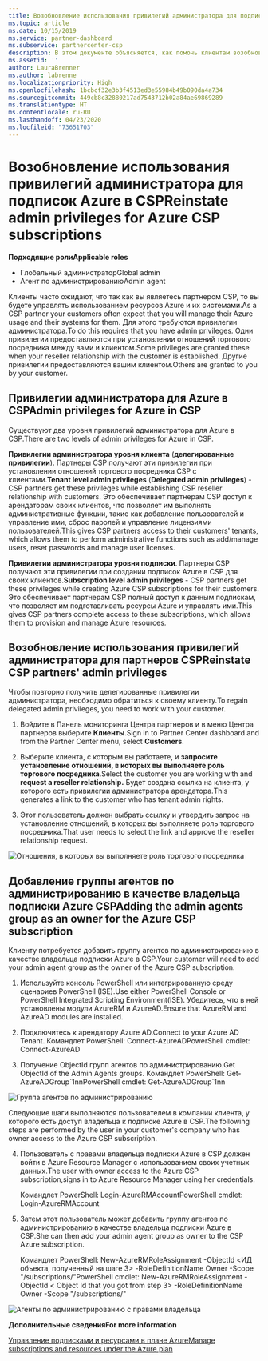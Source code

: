 ```yaml
---
title: Возобновление использования привилегий администратора для подписок Azure в CSP | Центр партнеров
ms.topic: article
ms.date: 10/15/2019
ms.service: partner-dashboard
ms.subservice: partnercenter-csp
description: В этом документе объясняется, как помочь клиентам возобновить использование привилегий администратора партнера.
ms.assetid: ''
author: LauraBrenner
ms.author: labrenne
ms.localizationpriority: High
ms.openlocfilehash: 1bcbcf32e3b3f4513ed3e55984b49b090da4a734
ms.sourcegitcommit: 449cb8c32880217ad7543712b02a84ae69869289
ms.translationtype: HT
ms.contentlocale: ru-RU
ms.lasthandoff: 04/23/2020
ms.locfileid: "73651703"
---
```

# <a name="reinstate-admin-privileges-for-azure-csp-subscriptions"></a><span data-ttu-id="f1e39-103">Возобновление использования привилегий администратора для подписок Azure в CSP</span><span class="sxs-lookup"><span data-stu-id="f1e39-103">Reinstate admin privileges for Azure CSP subscriptions</span></span>  

<span data-ttu-id="f1e39-104">**Подходящие роли**</span><span class="sxs-lookup"><span data-stu-id="f1e39-104">**Applicable roles**</span></span>

- <span data-ttu-id="f1e39-105">Глобальный администратор</span><span class="sxs-lookup"><span data-stu-id="f1e39-105">Global admin</span></span>
- <span data-ttu-id="f1e39-106">Агент по администрированию</span><span class="sxs-lookup"><span data-stu-id="f1e39-106">Admin agent</span></span>

<span data-ttu-id="f1e39-107">Клиенты часто ожидают, что так как вы являетесь партнером CSP, то вы будете управлять использованием ресурсов Azure и их системами.</span><span class="sxs-lookup"><span data-stu-id="f1e39-107">As a CSP partner your customers often expect that you will manage their Azure usage and their systems for them.</span></span> <span data-ttu-id="f1e39-108">Для этого требуются привилегии администратора.</span><span class="sxs-lookup"><span data-stu-id="f1e39-108">To do this requires that you have admin privileges.</span></span> <span data-ttu-id="f1e39-109">Одни привилегии предоставляются при установлении отношений торгового посредника между вами и клиентом.</span><span class="sxs-lookup"><span data-stu-id="f1e39-109">Some privileges are granted these when your reseller relationship with the customer is established.</span></span> <span data-ttu-id="f1e39-110">Другие привилегии предоставляются вашим клиентом.</span><span class="sxs-lookup"><span data-stu-id="f1e39-110">Others are granted to you by your customer.</span></span>

## <a name="admin-privileges-for-azure-in-csp"></a><span data-ttu-id="f1e39-111">Привилегии администратора для Azure в CSP</span><span class="sxs-lookup"><span data-stu-id="f1e39-111">Admin privileges for Azure in CSP</span></span> 

<span data-ttu-id="f1e39-112">Существуют два уровня привилегий администратора для Azure в CSP.</span><span class="sxs-lookup"><span data-stu-id="f1e39-112">There are two levels of admin privileges for Azure in CSP.</span></span> 

<span data-ttu-id="f1e39-113">**Привилегии администратора уровня клиента** (**делегированные привилегии**). Партнеры CSP получают эти привилегии при установлении отношений торгового посредника CSP с клиентами.</span><span class="sxs-lookup"><span data-stu-id="f1e39-113">**Tenant level admin privileges** (**Delegated admin privileges**) -  CSP partners get these privileges while establishing CSP reseller relationship with customers.</span></span> <span data-ttu-id="f1e39-114">Это обеспечивает партнерам CSP доступ к арендаторам своих клиентов, что позволяет им выполнять административные функции, такие как добавление пользователей и управление ими, сброс паролей и управление лицензиями пользователей.</span><span class="sxs-lookup"><span data-stu-id="f1e39-114">This gives CSP partners access to their customers' tenants, which allows them to perform administrative functions such as add/manage users, reset passwords and manage user licenses.</span></span> 

<span data-ttu-id="f1e39-115">**Привилегии администратора уровня подписки**. Партнеры CSP получают эти привилегии при создании подписок Azure в CSP для своих клиентов.</span><span class="sxs-lookup"><span data-stu-id="f1e39-115">**Subscription level admin privileges** - CSP partners get these privileges while creating Azure CSP subscriptions for their customers.</span></span> <span data-ttu-id="f1e39-116">Это обеспечивает партнерам CSP полный доступ к данным подпискам, что позволяет им подготавливать ресурсы Azure и управлять ими.</span><span class="sxs-lookup"><span data-stu-id="f1e39-116">This gives CSP partners complete access to these subscriptions, which allows them to provision and manage Azure resources.</span></span> 


## <a name="reinstate-csp-partners-admin-privileges"></a><span data-ttu-id="f1e39-117">Возобновление использования привилегий администратора для партнеров CSP</span><span class="sxs-lookup"><span data-stu-id="f1e39-117">Reinstate CSP partners' admin privileges</span></span>

<span data-ttu-id="f1e39-118">Чтобы повторно получить делегированные привилегии администратора, необходимо обратиться к своему клиенту.</span><span class="sxs-lookup"><span data-stu-id="f1e39-118">To regain delegated admin privileges, you need to work with your customer.</span></span>
 
 1. <span data-ttu-id="f1e39-119">Войдите в Панель мониторинга Центра партнеров и в меню Центра партнеров выберите **Клиенты**.</span><span class="sxs-lookup"><span data-stu-id="f1e39-119">Sign in to Partner Center dashboard and from the Partner Center menu, select **Customers**.</span></span>

 2. <span data-ttu-id="f1e39-120">Выберите клиента, с которым вы работаете, и **запросите установление отношений, в которых вы выполняете роль торгового посредника**.</span><span class="sxs-lookup"><span data-stu-id="f1e39-120">Select the customer you are working with and **request a reseller relationship.**</span></span> <span data-ttu-id="f1e39-121">Будет создана ссылка на клиента, у которого есть привилегии администратора арендатора.</span><span class="sxs-lookup"><span data-stu-id="f1e39-121">This generates a link to the customer who has tenant admin rights.</span></span>

 3. <span data-ttu-id="f1e39-122">Этот пользователь должен выбрать ссылку и утвердить запрос на установление отношений, в которых вы выполняете роль торгового посредника.</span><span class="sxs-lookup"><span data-stu-id="f1e39-122">That user needs to select the link and approve the reseller relationship request.</span></span>
 
![Отношения, в которых вы выполняете роль торгового посредника](images/azure/revoke4.png)

## <a name="adding-the-admin-agents-group-as-an-owner-for-the-azure-csp-subscription"></a><span data-ttu-id="f1e39-124">Добавление группы агентов по администрированию в качестве владельца подписки Azure CSP</span><span class="sxs-lookup"><span data-stu-id="f1e39-124">Adding the admin agents group as an owner for the Azure CSP subscription</span></span>

 <span data-ttu-id="f1e39-125">Клиенту потребуется добавить группу агентов по администрированию в качестве владельца подписки Azure в CSP.</span><span class="sxs-lookup"><span data-stu-id="f1e39-125">Your customer will need to add your admin agent group as the owner of the Azure CSP subscription.</span></span>

1. <span data-ttu-id="f1e39-126">Используйте консоль PowerShell или интегрированную среду сценариев PowerShell (ISE).</span><span class="sxs-lookup"><span data-stu-id="f1e39-126">Use either PowerShell Console or PowerShell Integrated Scripting Environment(ISE).</span></span> <span data-ttu-id="f1e39-127">Убедитесь, что в ней установлены модули AzureRM и AzureAD.</span><span class="sxs-lookup"><span data-stu-id="f1e39-127">Ensure that AzureRM and AzureAD modules are installed.</span></span> 

2.  <span data-ttu-id="f1e39-128">Подключитесь к арендатору Azure AD.</span><span class="sxs-lookup"><span data-stu-id="f1e39-128">Connect to your Azure AD Tenant.</span></span>
<span data-ttu-id="f1e39-129">Командлет PowerShell: Connect-AzureAD</span><span class="sxs-lookup"><span data-stu-id="f1e39-129">PowerShell cmdlet: Connect-AzureAD</span></span>

3.  <span data-ttu-id="f1e39-130">Получение ObjectId групп агентов по администрированию.</span><span class="sxs-lookup"><span data-stu-id="f1e39-130">Get ObjectId of the Admin Agents groups.</span></span>
<span data-ttu-id="f1e39-131">Командлет PowerShell: Get-AzureADGroup\`1nn</span><span class="sxs-lookup"><span data-stu-id="f1e39-131">PowerShell cmdlet: Get-AzureADGroup\`1nn</span></span>

![Группа агентов по администрированию](images/azure/revoke5.png)

<span data-ttu-id="f1e39-133">Следующие шаги выполняются пользователем в компании клиента, у которого есть доступ владельца к подписке Azure в CSP.</span><span class="sxs-lookup"><span data-stu-id="f1e39-133">The following steps are performed by the user in your customer's company who has owner access to the Azure CSP subscription.</span></span>

4. <span data-ttu-id="f1e39-134">Пользователь с правами владельца подписки Azure в CSP должен войти в Azure Resource Manager с использованием своих учетных данных.</span><span class="sxs-lookup"><span data-stu-id="f1e39-134">The user with owner access to the Azure CSP subscription,signs in to Azure Resource Manager using her credentials.</span></span>

    <span data-ttu-id="f1e39-135">Командлет PowerShell: Login-AzureRMAccount</span><span class="sxs-lookup"><span data-stu-id="f1e39-135">PowerShell cmdlet: Login-AzureRMAccount</span></span>

5.  <span data-ttu-id="f1e39-136">Затем этот пользователь может добавить группу агентов по администрированию в качестве владельца подписки Azure в CSP.</span><span class="sxs-lookup"><span data-stu-id="f1e39-136">She can then add your admin agent group as owner to the CSP Azure subscription.</span></span>

    <span data-ttu-id="f1e39-137">Командлет PowerShell: New-AzureRMRoleAssignment -ObjectId <ИД объекта, полученный на шаге 3> -RoleDefinitionName Owner -Scope "/subscriptions/<SubscriptionId of CSP subscription>"</span><span class="sxs-lookup"><span data-stu-id="f1e39-137">PowerShell cmdlet: New-AzureRMRoleAssignment -ObjectId < Object Id that you got from step 3> -RoleDefinitionName Owner -Scope "/subscriptions/<SubscriptionId of CSP subscription>"</span></span>

![Агенты по администрированию с правами владельца](images/azure/revoke6.png)    

<span data-ttu-id="f1e39-139">**Дополнительные сведения**</span><span class="sxs-lookup"><span data-stu-id="f1e39-139">**For more information**</span></span>

[<span data-ttu-id="f1e39-140">Управление подписками и ресурсами в плане Azure</span><span class="sxs-lookup"><span data-stu-id="f1e39-140">Manage subscriptions and resources under the Azure plan</span></span>](azure-plan-manage.md)
